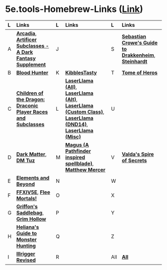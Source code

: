 # 5e.tools-Homebrew-Links ([**Link**](https://docs.google.com/spreadsheets/d/1zeLnZSwFd0Lbjg6paeCiklPcaT9WTQRIckyWTOHIbqA/edit?usp=sharing))








| L | Links | L | Links | L | Links |
| :-- | :-- | :-- | :-- | :-- | :-- |
| A | [**Arcadia**](https://5e.tools/index.html#blankhash,loadextprerelease:uaclassfeaturevariants,loadexthomebrew:Ar1~Ar2~Ar3~Ar4~Ar5~Ar6~Ar7~Ar8~Arcadia9~Arcadia10~Arcadia19~Ar20~Arcadia21~Arcadia27), [**Artificer Subclasses - A Dark Fantasy Supplement**](https://5e.tools/index.html#blankhash,loadextprerelease:uaclassfeaturevariants,loadexthomebrew:ASDFS) | J |  | S | [**Sebastian Crowe's Guide to Drakkenheim**](https://5e.tools/index.html#blankhash,loadextprerelease:uaclassfeaturevariants,loadexthomebrew:SCGtD), [**Steinhardt**](https://5e.tools/index.html#blankhash,loadextprerelease:uaclassfeaturevariants,loadexthomebrew:SGttEH~SGttEH-HoS) |
| B | [**Blood Hunter**](https://5e.tools/index.html#blankhash,loadextprerelease:uaclassfeaturevariants,loadexthomebrew:BH2022) | K | [**KibblesTasty**](https://5e.tools/index.html#blankhash,loadextprerelease:uaclassfeaturevariants,loadexthomebrew:KT%3aAMF~Divine%20Agent~DoggoSidekick~KTFfF~KibblesTasty%3aBMS~KibblesGenericElementalSpells~KSB~KTKCG~ktp~ktw~KibbleInventor~KTSS~KT%3aO~KT%3aVSCO~KibDragonPatron~ktwe~kibblestasty%3acc) | T | [**Tome of Heros**](https://5e.tools/index.html#blankhash,loadextprerelease:uaclassfeaturevariants,loadexthomebrew:ToH) |
| C | [**Children of the Dragon: Draconic Player Races and Subclasses**](https://5e.tools/index.html#blankhash,loadextprerelease:uaclassfeaturevariants,loadexthomebrew:CotDDPRaS) | L | [**LaserLlama (All)**](https://5e.tools/index.html#blankhash,loadextprerelease:uaclassfeaturevariants,loadexthomebrew:LLAART~LLAB~LLABrd~LLABH~LLAF~LLAM~LLAPal~LLAR~LLARo~LLASorc~LLWrc~llasio~llspell~LLABBK~llasorcorc%3ae~llaf%3ae~llaart%3ae~llaroe~llabe~llar%3ae~llam%3ae~LLC~HalfDwarf~LLPSO~LL%3aDC~LL%3aBC~llfafs~LLMT~llbarb~LLRA~OWP~LLMC~llmc%3ae~LLSav~llsave~LLSH%3aE~LLPS~LLVessel~LLAW~llaw%3ae), [**LaserLlama (Alt)**](https://5e.tools/index.html#blankhash,loadextprerelease:uaclassfeaturevariants,loadexthomebrew:LLAART~LLAB~LLABrd~LLABH~LLAF~LLAM~LLAPal~LLAR~LLARo~LLASorc~LLWrc~llasio~llspell~LLABBK~llasorcorc%3ae~llaf%3ae~llaart%3ae~llaroe~llabe~llar%3ae~llam%3ae), [**LaserLlama (Custom Class)**](https://5e.tools/index.html#blankhash,loadextprerelease:uaclassfeaturevariants,loadexthomebrew:LLMC~llmc%3ae~LLSav~llsave~LLSH%3aE~LLPS~LLVessel~LLAW~llaw%3ae), [**LaserLlama (DND14)**](https://5e.tools/index.html#blankhash,loadextprerelease:uaclassfeaturevariants,loadexthomebrew:LLPSO~LL%3aDC~LL%3aBC~llfafs~LLMT~llbarb~LLRA~OWP), [**LaserLlama (Misc)**](https://5e.tools/index.html#blankhash,loadextprerelease:uaclassfeaturevariants,loadexthomebrew:LLC~HalfDwarf) | U |  |
| D | [**Dark Matter**](https://5e.tools/index.html#blankhash,loadextprerelease:uaclassfeaturevariants,loadexthomebrew:darkmatter), [**DM Tuz**](https://5e.tools/index.html#blankhash,loadextprerelease:uaclassfeaturevariants,loadexthomebrew:DarkestDungeon-HorrorsoftheDark~DMTuzHolstaur~DMTuzLamia~DMTuzSlimeFolk~DMTuzSlimeFolkVariant2023) | M | [**Magus (A Pathfinder inspired spellblade)**](https://5e.tools/index.html#blankhash,loadextprerelease:uaclassfeaturevariants,loadexthomebrew:RannieryJesuinoTheMagus), [**Matthew Mercer**](https://5e.tools/index.html#blankhash,loadextprerelease:uaclassfeaturevariants,loadexthomebrew:MercerMaestro~CorruptionRules~MercerGunslinger~Lingering%20Soul~MercerOotOS~TalDorei~WotCS) | V | [**Valda's Spire of Secrets**](https://5e.tools/index.html#blankhash,loadextprerelease:uaclassfeaturevariants,loadexthomebrew:VSS) |
| E | [**Elements and Beyond**](https://5e.tools/index.html#blankhash,loadextprerelease:uaclassfeaturevariants,loadexthomebrew:TEB) | N |  | W |  |
| F | [**FFXIV5E**](https://5e.tools/index.html#blankhash,loadextprerelease:uaclassfeaturevariants,loadexthomebrew:FFXIV), [**Flee Mortals!**](https://5e.tools/index.html#blankhash,loadextprerelease:uaclassfeaturevariants,loadexthomebrew:fleemortals) | O |  | X |  |
| G | [**Griffon's Saddlebag**](https://5e.tools/index.html#blankhash,loadextprerelease:uaclassfeaturevariants,loadexthomebrew:TGS~tgs1~GriffonsSaddlebag2~GriffonsSaddlebag3~GriffonsSaddlebag4), [**Grim Hollow**](https://5e.tools/index.html#blankhash,loadextprerelease:uaclassfeaturevariants,loadexthomebrew:GrimHollowPlayerPack~GH~GHMG~GHPG) | P |  | Y |  |
| H | [**Heliana's Guide to Monster Hunting**](https://5e.tools/index.html#blankhash,loadextprerelease:uaclassfeaturevariants,loadexthomebrew:HelianasGuidetoMonsterHunting) | Q |  | Z |  |
| I | [**Illrigger Revised**](https://5e.tools/index.html#blankhash,loadextprerelease:uaclassfeaturevariants,loadexthomebrew:IllriggerRevised) | R |  | All | [**All**](https://5e.tools/index.html#blankhash,loadextprerelease:uaclassfeaturevariants,loadexthomebrew:Ar1~Ar2~Ar3~Ar4~Ar5~Ar6~Ar7~Ar8~Arcadia9~Arcadia10~Arcadia19~Ar20~Arcadia21~Arcadia27~ASDFS~BH2022~CotDDPRaS~darkmatter~DarkestDungeon-HorrorsoftheDark~DMTuzHolstaur~DMTuzLamia~DMTuzSlimeFolk~DMTuzSlimeFolkVariant2023~TEB~FFXIV~fleemortals~TGS~tgs1~GriffonsSaddlebag2~GriffonsSaddlebag3~GriffonsSaddlebag4~GrimHollowPlayerPack~GH~GHMG~GHPG~HelianasGuidetoMonsterHunting~IllriggerRevised~KT%3aAMF~Divine%20Agent~DoggoSidekick~KTFfF~KibblesTasty%3aBMS~KibblesGenericElementalSpells~KSB~KTKCG~ktp~ktw~KibbleInventor~KTSS~KT%3aO~KT%3aVSCO~KibDragonPatron~ktwe~kibblestasty%3acc~LLAART~LLAB~LLABrd~LLABH~LLAF~LLAM~LLAPal~LLAR~LLARo~LLASorc~LLWrc~llasio~llspell~LLABBK~llasorcorc%3ae~llaf%3ae~llaart%3ae~llaroe~llabe~llar%3ae~llam%3ae~LLC~HalfDwarf~LLPSO~LL%3aDC~LL%3aBC~llfafs~LLMT~llbarb~LLRA~OWP~LLMC~llmc%3ae~LLSav~llsave~LLSH%3aE~LLPS~LLVessel~LLAW~llaw%3ae~RannieryJesuinoTheMagus~MercerMaestro~CorruptionRules~MercerGunslinger~Lingering%20Soul~MercerOotOS~TalDorei~WotCS~SCGtD~SGttEH~SGttEH-HoS~ToH~VSS) |











<!--


| Links |
| :-- |
| [**Arcadia**](https://5e.tools/index.html#blankhash,loadextprerelease:uaclassfeaturevariants,loadexthomebrew:Ar1~Ar2~Ar3~Ar4~Ar5~Ar6~Ar7~Ar8~Arcadia9~Arcadia10~Arcadia19~Ar20~Arcadia21~Arcadia27), [**Artificer Subclasses - A Dark Fantasy Supplement**](https://5e.tools/index.html#blankhash,loadextprerelease:uaclassfeaturevariants,loadexthomebrew:ASDFS) |
| [**Children of the Dragon: Draconic Player Races and Subclasses**](https://5e.tools/index.html#blankhash,loadextprerelease:uaclassfeaturevariants,loadexthomebrew:CotDDPRaS) |
| [**Dark Matter**](https://5e.tools/index.html#blankhash,loadextprerelease:uaclassfeaturevariants,loadexthomebrew:darkmatter), [**DM Tuz**](https://5e.tools/index.html#blankhash,loadextprerelease:uaclassfeaturevariants,loadexthomebrew:DarkestDungeon-HorrorsoftheDark~DMTuzHolstaur~DMTuzLamia~DMTuzSlimeFolk~DMTuzSlimeFolkVariant2023) |
| [**Elements and Beyond**](https://5e.tools/index.html#blankhash,loadextprerelease:uaclassfeaturevariants,loadexthomebrew:TEB) |
| [**FFXIV5E**](https://5e.tools/index.html#blankhash,loadextprerelease:uaclassfeaturevariants,loadexthomebrew:FFXIV) |
| [**Griffon's Saddlebag**](https://5e.tools/index.html#blankhash,loadextprerelease:uaclassfeaturevariants,loadexthomebrew:TGS~tgs1~GriffonsSaddlebag2~GriffonsSaddlebag3~GriffonsSaddlebag4), [**Grim Hollow**](https://5e.tools/index.html#blankhash,loadextprerelease:uaclassfeaturevariants,loadexthomebrew:GrimHollowPlayerPack~GH~GHMG~GHPG) |
| [**Heliana's Guide to Monster Hunting**](https://5e.tools/index.html#blankhash,loadextprerelease:uaclassfeaturevariants,loadexthomebrew:HelianasGuidetoMonsterHunting) |
| [**Illrigger Revised**](https://5e.tools/index.html#blankhash,loadextprerelease:uaclassfeaturevariants,loadexthomebrew:IllriggerRevised) |
| [**KibblesTasty**](https://5e.tools/index.html#blankhash,loadextprerelease:uaclassfeaturevariants,loadexthomebrew:KT%3aAMF~Divine%20Agent~DoggoSidekick~KTFfF~KibblesTasty%3aBMS~KibblesGenericElementalSpells~KSB~KTKCG~ktp~ktw~KibbleInventor~KTSS~KT%3aO~KT%3aVSCO~KibDragonPatron) |
| [**LaserLlama (Alt)**](https://5e.tools/index.html#blankhash,loadextprerelease:uaclassfeaturevariants,loadexthomebrew:LLAART~LLAB~LLABrd~LLABH~LLAF~LLAM~LLAPal~LLAR~LLARo~LLASorc~LLWrc~llasio~LLExploits~llspell~LLABBK), [**LaserLlama (Misc)**](https://5e.tools/index.html#blankhash,loadextprerelease:uaclassfeaturevariants,loadexthomebrew:LLC~LL%3aDC~HalfDwarf~LL%3aBC~llfafs~LLMC~LLMT~llbarb~LLRA~OWP~LLPSO~LLSav~LLSH%3aE~LLPS~LLVessel~LLAW) |
| [**Matthew Mercer**](https://5e.tools/index.html#blankhash,loadextprerelease:uaclassfeaturevariants,loadexthomebrew:BloodHunter~BH2020~BH2022~MercerMaestro~CorruptionRules~MercerGunslinger~Lingering%20Soul~MercerOotOS~TalDorei~WotCS) |
| [**Sebastian Crowe's Guide to Drakkenheim**](https://5e.tools/index.html#blankhash,loadextprerelease:uaclassfeaturevariants,loadexthomebrew:SCGtD), [**Steinhardt**](https://5e.tools/index.html#blankhash,loadextprerelease:uaclassfeaturevariants,loadexthomebrew:SGttEH~SGttEH-HoS) |
| [**The Magus, a Pathfinder inspired spellblade**](https://5e.tools/index.html#blankhash,loadextprerelease:uaclassfeaturevariants,loadexthomebrew:RannieryJesuinoTheMagus), [**Tome of Heros**](https://5e.tools/index.html#blankhash,loadextprerelease:uaclassfeaturevariants,loadexthomebrew:ToH) |
| [**Valda's Spire of Secrets**](https://5e.tools/index.html#blankhash,loadextprerelease:uaclassfeaturevariants,loadexthomebrew:VSS) |
















A
B
C
D
E
F
G
H
I
J
K
L
M
N
O
P
Q
R
S
T
U
V
W
X
Y
Z


A
B
C
D
E
F
G
H
I

J
K
L
M
N
O
P
Q
R

S
T
U
V
W
X
Y
Z







<hr>
<center>

[**Arcadia**](https://5e.tools/index.html#blankhash,loadextprerelease:uaclassfeaturevariants,loadexthomebrew:Ar1~Ar2~Ar3~Ar4~Ar5~Ar6~Ar7~Ar8~Arcadia9~Arcadia10~Arcadia19~Ar20~Arcadia21~Arcadia27), 
[**Artificer Subclasses - A Dark Fantasy Supplement**](https://5e.tools/index.html#blankhash,loadextprerelease:uaclassfeaturevariants,loadexthomebrew:ASDFS), 
[**Children of the Dragon: Draconic Player Races and Subclasses**](https://5e.tools/index.html#blankhash,loadextprerelease:uaclassfeaturevariants,loadexthomebrew:CotDDPRaS), 
[**Dark Matter**](https://5e.tools/index.html#blankhash,loadextprerelease:uaclassfeaturevariants,loadexthomebrew:darkmatter), 
[**DM Tuz**](https://5e.tools/index.html#blankhash,loadextprerelease:uaclassfeaturevariants,loadexthomebrew:DarkestDungeon-HorrorsoftheDark~DMTuzHolstaur~DMTuzLamia~DMTuzSlimeFolk~DMTuzSlimeFolkVariant2023), 
[**Elements and Beyond**](https://5e.tools/index.html#blankhash,loadextprerelease:uaclassfeaturevariants,loadexthomebrew:TEB), 
[**FFXIV5E**](https://5e.tools/index.html#blankhash,loadextprerelease:uaclassfeaturevariants,loadexthomebrew:FFXIV), 
[**Griffon's Saddlebag**](https://5e.tools/index.html#blankhash,loadextprerelease:uaclassfeaturevariants,loadexthomebrew:TGS~tgs1~GriffonsSaddlebag2~GriffonsSaddlebag3~GriffonsSaddlebag4), 
[**Grim Hollow**](https://5e.tools/index.html#blankhash,loadextprerelease:uaclassfeaturevariants,loadexthomebrew:GrimHollowPlayerPack~GH~GHMG~GHPG), 
[**Heliana's Guide to Monster Hunting**](https://5e.tools/index.html#blankhash,loadextprerelease:uaclassfeaturevariants,loadexthomebrew:HelianasGuidetoMonsterHunting), 
[**KibblesTasty**](https://5e.tools/index.html#blankhash,loadextprerelease:uaclassfeaturevariants,loadexthomebrew:KT%3aAMF~Divine%20Agent~DoggoSidekick~KTFfF~KibblesTasty%3aBMS~KibblesGenericElementalSpells~KSB~KTKCG~ktp~ktw~KibbleInventor~KTSS~KT%3aO~KT%3aVSCO~KibDragonPatron), 
[**LaserLlama (Alt)**](https://5e.tools/index.html#blankhash,loadextprerelease:uaclassfeaturevariants,loadexthomebrew:LLAART~LLAB~LLABrd~LLABH~LLAF~LLAM~LLAPal~LLAR~LLARo~LLASorc~LLWrc~llasio~LLExploits~llspell~LLABBK), 
[**LaserLlama (Misc)**](https://5e.tools/index.html#blankhash,loadextprerelease:uaclassfeaturevariants,loadexthomebrew:LLC~LL%3aDC~HalfDwarf~LL%3aBC~llfafs~LLMC~LLMT~llbarb~LLRA~OWP~LLPSO~LLSav~LLSH%3aE~LLPS~LLVessel~LLAW), 
[**Matthew Mercer**](https://5e.tools/index.html#blankhash,loadextprerelease:uaclassfeaturevariants,loadexthomebrew:BloodHunter~BH2020~BH2022~MercerMaestro~CorruptionRules~MercerGunslinger~Lingering%20Soul~MercerOotOS~TalDorei~WotCS), 
[**Steinhardt**](https://5e.tools/index.html#blankhash,loadextprerelease:uaclassfeaturevariants,loadexthomebrew:SGttEH~SGttEH-HoS), 
[**The Magus, a Pathfinder inspired spellblade**](https://5e.tools/index.html#blankhash,loadextprerelease:uaclassfeaturevariants,loadexthomebrew:RannieryJesuinoTheMagus), 
[**Tome of Heros**](https://5e.tools/index.html#blankhash,loadextprerelease:uaclassfeaturevariants,loadexthomebrew:ToH), 
[**Valda's Spire of Secrets**](https://5e.tools/index.html#blankhash,loadextprerelease:uaclassfeaturevariants,loadexthomebrew:VSS)

</center>



[**Arcadia**](https://5e.tools/index.html#blankhash,loadextprerelease:uaclassfeaturevariants,loadexthomebrew:Ar1~Ar2~Ar3~Ar4~Ar5~Ar6~Ar7~Ar8~Arcadia9~Arcadia10~Arcadia19~Ar20~Arcadia21~Arcadia27)
[**Artificer Subclasses - A Dark Fantasy Supplement**](https://5e.tools/index.html#blankhash,loadextprerelease:uaclassfeaturevariants,loadexthomebrew:ASDFS)
[**Children of the Dragon: Draconic Player Races and Subclasses**](https://5e.tools/index.html#blankhash,loadextprerelease:uaclassfeaturevariants,loadexthomebrew:CotDDPRaS)
[**Dark Matter**](https://5e.tools/index.html#blankhash,loadextprerelease:uaclassfeaturevariants,loadexthomebrew:darkmatter)
[**DM Tuz**](https://5e.tools/index.html#blankhash,loadextprerelease:uaclassfeaturevariants,loadexthomebrew:DarkestDungeon-HorrorsoftheDark~DMTuzHolstaur~DMTuzLamia~DMTuzSlimeFolk~DMTuzSlimeFolkVariant2023)
[**Elements and Beyond**](https://5e.tools/index.html#blankhash,loadextprerelease:uaclassfeaturevariants,loadexthomebrew:TEB)
[**FFXIV5E**](https://5e.tools/index.html#blankhash,loadextprerelease:uaclassfeaturevariants,loadexthomebrew:FFXIV)
[**Griffon's Saddlebag**](https://5e.tools/index.html#blankhash,loadextprerelease:uaclassfeaturevariants,loadexthomebrew:TGS~tgs1~GriffonsSaddlebag2~GriffonsSaddlebag3~GriffonsSaddlebag4)
[**Grim Hollow**](https://5e.tools/index.html#blankhash,loadextprerelease:uaclassfeaturevariants,loadexthomebrew:GrimHollowPlayerPack~GH~GHMG~GHPG)
[**KibblesTasty**](https://5e.tools/index.html#blankhash,loadextprerelease:uaclassfeaturevariants,loadexthomebrew:KT%3aAMF~Divine%20Agent~DoggoSidekick~KTFfF~KibblesTasty%3aBMS~KibblesGenericElementalSpells~KSB~KTKCG~ktp~ktw~KibbleInventor~KTSS~KT%3aO~KT%3aVSCO~KibDragonPatron)
[**LaserLlama (Alt)**](https://5e.tools/index.html#blankhash,loadextprerelease:uaclassfeaturevariants,loadexthomebrew:LLAART~LLAB~LLABrd~LLABH~LLAF~LLAM~LLAPal~LLAR~LLARo~LLASorc~LLWrc~llasio~LLExploits~llspell~LLABBK)
[**LaserLlama (Misc)**](https://5e.tools/index.html#blankhash,loadextprerelease:uaclassfeaturevariants,loadexthomebrew:LLC~LL%3aDC~HalfDwarf~LL%3aBC~llfafs~LLMC~LLMT~llbarb~LLRA~OWP~LLPSO~LLSav~LLSH%3aE~LLPS~LLVessel~LLAW)
[**Loot Tavern**](https://5e.tools/index.html#blankhash,loadextprerelease:uaclassfeaturevariants,loadexthomebrew:HelianasGuidetoMonsterHunting)
[**Matthew Mercer**](https://5e.tools/index.html#blankhash,loadextprerelease:uaclassfeaturevariants,loadexthomebrew:BloodHunter~BH2020~BH2022~MercerMaestro~CorruptionRules~MercerGunslinger~Lingering%20Soul~MercerOotOS~TalDorei~WotCS)
[**Steinhardt**](https://5e.tools/index.html#blankhash,loadextprerelease:uaclassfeaturevariants,loadexthomebrew:SGttEH~SGttEH-HoS)
[**The Magus, a Pathfinder inspired spellblade**](https://5e.tools/index.html#blankhash,loadextprerelease:uaclassfeaturevariants,loadexthomebrew:RannieryJesuinoTheMagus)
[**Tome of Heros**](https://5e.tools/index.html#blankhash,loadextprerelease:uaclassfeaturevariants,loadexthomebrew:ToH)
[**Valda's Spire of Secrets**](https://5e.tools/index.html#blankhash,loadextprerelease:uaclassfeaturevariants,loadexthomebrew:VSS)




-->




<!--

| Letter | Link |
| :-- | :-- |
| **A** | [**Arcadia**](https://5e.tools/index.html#blankhash,loadextprerelease:uaclassfeaturevariants,loadexthomebrew:Ar1~Ar2~Ar3~Ar4~Ar5~Ar6~Ar7~Ar8~Arcadia9~Arcadia10~Arcadia19~Ar20~Arcadia21~Arcadia27), [**Artificer Subclasses - A Dark Fantasy Supplement**](https://5e.tools/index.html#blankhash,loadextprerelease:uaclassfeaturevariants,loadexthomebrew:ASDFS) |
| **B** |  |
| **C** | [**Children of the Dragon: Draconic Player Races and Subclasses**](https://5e.tools/index.html#blankhash,loadextprerelease:uaclassfeaturevariants,loadexthomebrew:CotDDPRaS) |
| **D** | [**Dark Matter**](https://5e.tools/index.html#blankhash,loadextprerelease:uaclassfeaturevariants,loadexthomebrew:darkmatter), [**DM Tuz**](https://5e.tools/index.html#blankhash,loadextprerelease:uaclassfeaturevariants,loadexthomebrew:DarkestDungeon-HorrorsoftheDark~DMTuzHolstaur~DMTuzLamia~DMTuzSlimeFolk~DMTuzSlimeFolkVariant2023) |
| **E** | [**Elements and Beyond**](https://5e.tools/index.html#blankhash,loadextprerelease:uaclassfeaturevariants,loadexthomebrew:TEB) |
| **F** | [**FFXIV5E**](https://5e.tools/index.html#blankhash,loadextprerelease:uaclassfeaturevariants,loadexthomebrew:FFXIV) |
| **G** | [**Griffon's Saddlebag**](https://5e.tools/index.html#blankhash,loadextprerelease:uaclassfeaturevariants,loadexthomebrew:TGS~tgs1~GriffonsSaddlebag2~GriffonsSaddlebag3~GriffonsSaddlebag4), [**Grim Hollow**](https://5e.tools/index.html#blankhash,loadextprerelease:uaclassfeaturevariants,loadexthomebrew:GrimHollowPlayerPack~GH~GHMG~GHPG) |
| **H** |  |
| **I** |  |
| **J** |  |
| **K** | [**KibblesTasty**](https://5e.tools/index.html#blankhash,loadextprerelease:uaclassfeaturevariants,loadexthomebrew:KT%3aAMF~Divine%20Agent~DoggoSidekick~KTFfF~KibblesTasty%3aBMS~KibblesGenericElementalSpells~KSB~KTKCG~ktp~ktw~KibbleInventor~KTSS~KT%3aO~KT%3aVSCO~KibDragonPatron) |
| **L** | [**LaserLlama (Alt)**](https://5e.tools/index.html#blankhash,loadextprerelease:uaclassfeaturevariants,loadexthomebrew:LLAART~LLAB~LLABrd~LLABH~LLAF~LLAM~LLAPal~LLAR~LLARo~LLASorc~LLWrc~llasio~LLExploits~llspell~LLABBK), [**LaserLlama (Misc)**](https://5e.tools/index.html#blankhash,loadextprerelease:uaclassfeaturevariants,loadexthomebrew:LLC~LL%3aDC~HalfDwarf~LL%3aBC~llfafs~LLMC~LLMT~llbarb~LLRA~OWP~LLPSO~LLSav~LLSH%3aE~LLPS~LLVessel~LLAW), [**Loot Tavern**](https://5e.tools/index.html#blankhash,loadextprerelease:uaclassfeaturevariants,loadexthomebrew:HelianasGuidetoMonsterHunting) |
| **M** | [**Matthew Mercer**](https://5e.tools/index.html#blankhash,loadextprerelease:uaclassfeaturevariants,loadexthomebrew:BloodHunter~BH2020~BH2022~MercerMaestro~CorruptionRules~MercerGunslinger~Lingering%20Soul~MercerOotOS~TalDorei~WotCS) |
| **N** |  |
| **O** |  |
| **P** |  |
| **Q** |  |
| **R** |  |
| **S** | [**Steinhardt**](https://5e.tools/index.html#blankhash,loadextprerelease:uaclassfeaturevariants,loadexthomebrew:SGttEH~SGttEH-HoS) |
| **T** | [**The Magus, a Pathfinder inspired spellblade**](https://5e.tools/index.html#blankhash,loadextprerelease:uaclassfeaturevariants,loadexthomebrew:RannieryJesuinoTheMagus), [**Tome of Heros**](https://5e.tools/index.html#blankhash,loadextprerelease:uaclassfeaturevariants,loadexthomebrew:ToH) |
| **U** |  |
| **V** | [**Valda's Spire of Secrets**](https://5e.tools/index.html#blankhash,loadextprerelease:uaclassfeaturevariants,loadexthomebrew:VSS) |
| **W** |  |
| **X** |  |
| **Y** |  |
| **Z** |  |



| Source⠀⠀⠀⠀⠀⠀⠀⠀⠀⠀⠀⠀⠀⠀⠀⠀⠀⠀⠀⠀⠀⠀⠀⠀⠀⠀⠀⠀⠀⠀⠀⠀⠀⠀⠀⠀⠀⠀⠀⠀ | URL |
| :-- | :-- |
| **Arcadia** | https://5e.tools/index.html#blankhash,loadextprerelease:uaclassfeaturevariants,loadexthomebrew:Ar1~Ar2~Ar3~Ar4~Ar5~Ar6~Ar7~Ar8~Arcadia9~Arcadia10~Arcadia19~Ar20~Arcadia21~Arcadia27 |
| **Artificer Subclasses - A Dark Fantasy Supplement** | https://5e.tools/index.html#blankhash,loadextprerelease:uaclassfeaturevariants,loadexthomebrew:ASDFS |
| **Children of the Dragon: Draconic Player Races and Subclasses** | https://5e.tools/index.html#blankhash,loadextprerelease:uaclassfeaturevariants,loadexthomebrew:CotDDPRaS |
| **Dark Matter** | https://5e.tools/index.html#blankhash,loadextprerelease:uaclassfeaturevariants,loadexthomebrew:darkmatter |
| **DM Tuz** | https://5e.tools/index.html#blankhash,loadextprerelease:uaclassfeaturevariants,loadexthomebrew:DarkestDungeon-HorrorsoftheDark~DMTuzHolstaur~DMTuzLamia~DMTuzSlimeFolk~DMTuzSlimeFolkVariant2023 |
| **Elements and Beyond** | https://5e.tools/index.html#blankhash,loadextprerelease:uaclassfeaturevariants,loadexthomebrew:TEB |
| **FFXIV5E** | https://5e.tools/index.html#blankhash,loadextprerelease:uaclassfeaturevariants,loadexthomebrew:FFXIV |
**Griffon's Saddlebag** | https://5e.tools/index.html#blankhash,loadextprerelease:uaclassfeaturevariants,loadexthomebrew:TGS~tgs1~GriffonsSaddlebag2~GriffonsSaddlebag3~GriffonsSaddlebag4 |
| **Grim Hollow** | https://5e.tools/index.html#blankhash,loadextprerelease:uaclassfeaturevariants,loadexthomebrew:GrimHollowPlayerPack~GH~GHMG~GHPG |
| **KibblesTasty** | https://5e.tools/index.html#blankhash,loadextprerelease:uaclassfeaturevariants,loadexthomebrew:KT%3aAMF~Divine%20Agent~DoggoSidekick~KTFfF~KibblesTasty%3aBMS~KibblesGenericElementalSpells~KSB~KTKCG~ktp~ktw~KibbleInventor~KTSS~KT%3aO~KT%3aVSCO~KibDragonPatron |
| **LaserLlama (Alt)** | https://5e.tools/index.html#blankhash,loadextprerelease:uaclassfeaturevariants,loadexthomebrew:LLAART~LLAB~LLABrd~LLABH~LLAF~LLAM~LLAPal~LLAR~LLARo~LLASorc~LLWrc~llasio~LLExploits~llspell~LLABBK |
| **LaserLlama (Misc)** | https://5e.tools/index.html#blankhash,loadextprerelease:uaclassfeaturevariants,loadexthomebrew:LLC~LL%3aDC~HalfDwarf~LL%3aBC~llfafs~LLMC~LLMT~llbarb~LLRA~OWP~LLPSO~LLSav~LLSH%3aE~LLPS~LLVessel~LLAW |
| **Loot Tavern** | https://5e.tools/index.html#blankhash,loadextprerelease:uaclassfeaturevariants,loadexthomebrew:HelianasGuidetoMonsterHunting |
| **Matthew Mercer** | https://5e.tools/index.html#blankhash,loadextprerelease:uaclassfeaturevariants,loadexthomebrew:BloodHunter~BH2020~BH2022~MercerMaestro~CorruptionRules~MercerGunslinger~Lingering%20Soul~MercerOotOS~TalDorei~WotCS |
| **Steinhardt** | https://5e.tools/index.html#blankhash,loadextprerelease:uaclassfeaturevariants,loadexthomebrew:SGttEH~SGttEH-HoS |
| **The Magus, a Pathfinder inspired spellblade** | https://5e.tools/index.html#blankhash,loadextprerelease:uaclassfeaturevariants,loadexthomebrew:RannieryJesuinoTheMagus |
| **Tome of Heros** | https://5e.tools/index.html#blankhash,loadextprerelease:uaclassfeaturevariants,loadexthomebrew:ToH |
| **Valda's Spire of Secrets** | https://5e.tools/index.html#blankhash,loadextprerelease:uaclassfeaturevariants,loadexthomebrew:VSS |
-->









